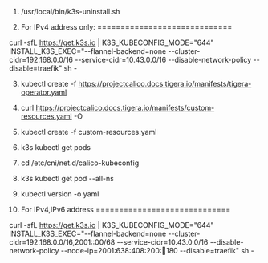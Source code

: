 


1. /usr/local/bin/k3s-uninstall.sh

2. For IPv4 address only:
=============================

curl -sfL https://get.k3s.io | K3S_KUBECONFIG_MODE="644" INSTALL_K3S_EXEC="--flannel-backend=none --cluster-cidr=192.168.0.0/16 --service-cidr=10.43.0.0/16 --disable-network-policy  --disable=traefik" sh -

3. kubectl create -f https://projectcalico.docs.tigera.io/manifests/tigera-operator.yaml


4. curl https://projectcalico.docs.tigera.io/manifests/custom-resources.yaml -O

5. kubectl create -f custom-resources.yaml

6. k3s kubectl get pods
7. cd /etc/cni/net.d/calico-kubeconfig
8. k3s kubectl get pod --all-ns
9. kubectl version -o yaml




10. For IPv4,IPv6 address 
=============================

curl -sfL https://get.k3s.io | K3S_KUBECONFIG_MODE="644" INSTALL_K3S_EXEC="--flannel-backend=none --cluster-cidr=192.168.0.0/16,2001::00/68 --service-cidr=10.43.0.0/16 --disable-network-policy --node-ip=2001:638:408:200::100:180 --disable=traefik" sh -

